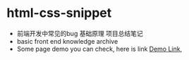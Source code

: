 # html-css-snippet

- 前端开发中常见的bug 基础原理 项目总结笔记
- basic front end knowledge archive
- Some page demo you can check, here is link [Demo Link](https://yaowen2011.github.io/), 
